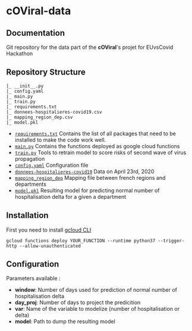 # cOViral-data


## Documentation <a name="documentation"></a>

Git repository for the data part of the **cOViral**'s projet for EUvsCovid Hackathon


## Repository Structure <a name="repository-structure"></a>

```
|_ __init__.py
|_ config.yaml
|_ main.py
|_ train.py
|_ requirements.txt
|_ donnees-hospitalieres-covid19.csv
|_ mapping_region_dep.csv
|_ model.pkl
```

- [```requirements.txt```](requirements.txt) Contains the list of all packages that need to be installed to make the code work well. <br/>
- [```main.py```](main.py) Contains the functions deployed as google cloud functions <br/>
- [```train.py```](train.py) Tools to retrain model to score risks of second wave of virus propagation <br/>
- [```config.yaml```](config.yaml) Configuration file <br/>
- [```donnees-hospitalieres-covid19```](donnees-hospitalieres-covid19.csv) Data on April 23rd, 2020 <br/>
- [```mapping_region_dep```](mapping_region_dep.csv) Mapping file between french regions and departments <br/>
- [```model.pkl```](model.pkl) Resulting model for predicting normal number of hospitalisation delta for a given a department <br/>


## Installation <a name="installation"></a>

First you need to install [gcloud CLI](https://cloud.google.com/sdk/docs)

```shell
gcloud functions deploy YOUR_FUNCTION --runtime python37 --trigger-http --allow-unauthenticated
```



## Configuration <a name="config"></a>

Parameters available :
- **window**: Number of days used for prediction of normal number of hospitalisation delta
- **day_proj**: Number of days to project the predicition
- **var**: Name of the variable to modelize (number of hospitalisation or delta)
- **model**: Path to dump the resulting model

